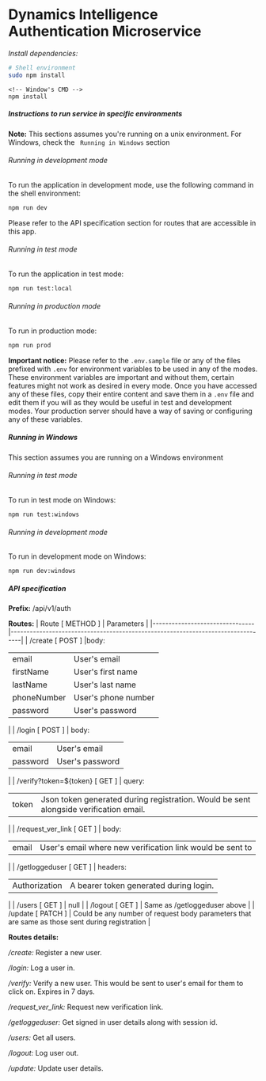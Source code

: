 Dynamics Intelligence Authentication Microservice
==================================================

*Install dependencies:*
```sh
# Shell environment
sudo npm install
```

```batch
<!-- Window's CMD -->
npm install
```

##### Instructions to run service in specific environments

**Note:** This sections assumes you're running on a unix environment. For Windows, check the ` Running in Windows` section

###### Running in development mode

To run the application in development mode, use the following command in the shell environment:
```sh
npm run dev
```
Please refer to the API specification section for routes that are accessible in this app.

###### Running in test mode

To run the application in test mode:
```sh
npm run test:local
```

###### Running in production mode

To run in production mode:
```sh
npm run prod
```

**Important notice:** Please refer to the `.env.sample` file or any of the files prefixed with `.env` for environment variables to be used in any of the modes. These environment variables are important and without them, certain features might not work as desired in every mode. Once you have accessed any of these files, copy their entire content and save them in a `.env` file and edit them if you will as they would be useful in test and development modes. Your production server should have a way of saving or configuring any of these variables.

##### Running in Windows

This section assumes you are running on a Windows environment

###### Running in test mode

To run in test mode on Windows:
```batch
npm run test:windows
```

###### Running in development mode

To run in development mode on Windows:
```batch
npm run dev:windows
```

##### API specification
**Prefix:** /api/v1/auth

**Routes:**
| Route [ METHOD ]               | Parameters                                                                      |
|--------------------------------|---------------------------------------------------------------------------------|
| /create [ POST ]               |body:  <br/><table><tr><td>email</td><td>User's email</td></tr><tr><td>firstName</td><td>User's first name</td></tr><tr><td>lastName</td><td>User's last name</td></tr><tr><td>phoneNumber</td><td>User's phone number</td></tr><tr><td>password</td><td>User's password</td></tr></table>|
| /login [ POST ]                | body: <br/><table><tr><td>email</td><td>User's email</td></tr><tr><td>password</td><td>User's password</td></tr> </table> |
| /verify?token=${token} [ GET ] | query: <br/>  <table><tr><td>token</td><td>Json token generated during registration. Would be sent alongside verification email.</td></tr></table> |
| /request_ver_link [ GET ]      | body: <br/> <table><tr><td>email</td><td>User's email where new verification link would be sent to</td></tr></table> |
| /getloggeduser [ GET ]         | headers: <br/> <table><tr><td>Authorization</td><td>A bearer token generated during login.</td></tr></table> |
| /users [ GET ]                 | null                         |
| /logout [ GET ]                | Same as /getloggeduser above |
| /update [ PATCH ]              | Could be any number of request body parameters that are same as those sent during registration |

**Routes details:**

*/create:* Register a new user.

*/login:* Log a user in.

*/verify:* Verify a new user. This would be sent to user's email for them to click on. Expires in 7 days.

*/request_ver_link:* Request new verification link.

*/getloggeduser:* Get signed in user details along with session id.

*/users:* Get all users.

*/logout:* Log user out.

*/update:* Update user details.